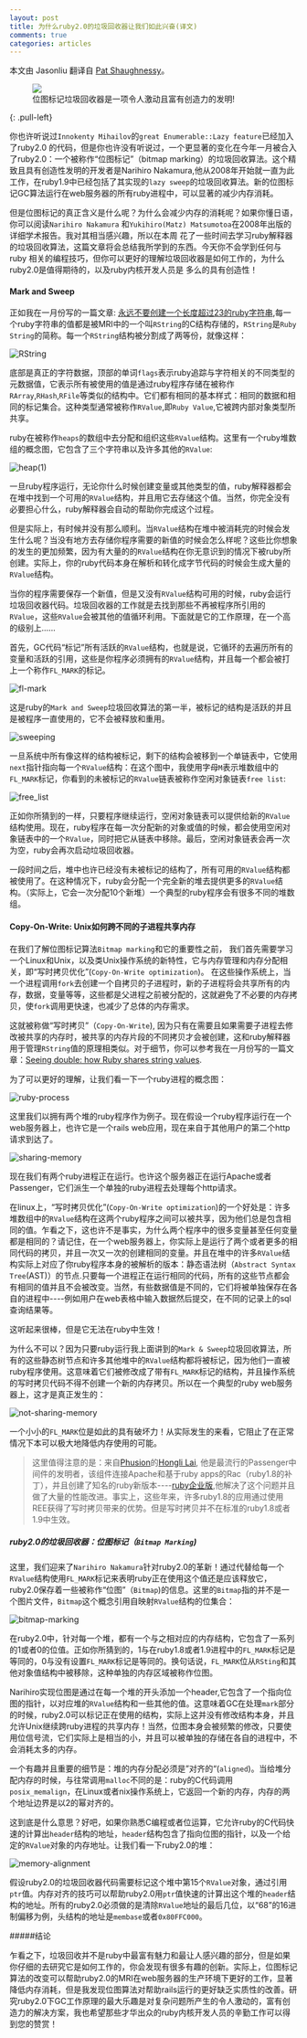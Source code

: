 ```yaml
---
layout: post
title: 为什么ruby2.0的垃圾回收器让我们如此兴奋(译文)
comments: true
categories: articles
---
```


本文由 Jasonliu 翻译自 [Pat Shaughnessy](http://patshaughnessy.net/2012/3/23/why-you-should-be-excited-about-garbage-collection-in-ruby-2-0)。

<figure>
    <img src="/images/garbage-collection.jpg">
    <figcaption>位图标记垃圾回收器是一项令人激动且富有创造力的发明!</figcaption>
</figure>
{: .pull-left}

你也许听说过`Innokenty Mihailov`的`great Enumerable::Lazy feature`已经加入了ruby2.0
的代码，但是你也许没有听说过，一个更显著的变化在今年一月被合入了ruby2.0：一个被称作“位图标记”（bitmap marking）的垃圾回收算法。这个精致且具有创造性发明的开发者是Narihiro Nakamura,他从2008年开始就一直为此工作，在ruby1.9中已经包括了其实现的`lazy sweep`的垃圾回收算法。新的位图标记GC算法运行在web服务器的所有ruby进程中，可以显著的减少内存消耗。

但是位图标记的真正含义是什么呢？为什么会减少内存的消耗呢？如果你懂日语，你可以阅读`Narihiro Nakamura`
和`Yukihiro(Matz) Matsumotoa`在2008年出版的详细学术报告。我对其相当感兴趣，所以在本周
花了一些时间去学习ruby解释器的垃圾回收算法，这篇文章将会总结我所学到的东西。今天你不会学到任何与ruby
相关的编程技巧，但你可以更好的理解垃圾回收器是如何工作的，为什么ruby2.0是值得期待的，以及ruby内核开发人员是
多么的具有创造性！



#### Mark and Sweep

正如我在一月份写的一篇文章: [永远不要创建一个长度超过23的ruby字符串](http://patshaughnessy.net/2012/1/4/never-create-ruby-strings-longer-than-23-characters),每一个ruby字符串的值都是被MRI中的一个叫`RString`的C结构存储的，`RString`是`Ruby String`的简称。每一个`RString`结构被分割成了两等份，就像这样：

![RString](/images/rstring.png)

底部是真正的字符数据，顶部的单词`flags`表示ruby追踪与字符相关的不同类型的元数据值，它表示所有被使用的值是通过ruby程序存储在被称作`RArray`,`RHash`,`RFile`等类似的结构中。它们都有相同的基本样式：相同的数据和相同的标记集合。这种类型通常被称作`RValue`,即`Ruby Value`,它被跨内部对象类型所共享。

ruby在被称作`heaps`的数组中去分配和组织这些`RValue`结构。这里有一个ruby堆数组的概念图，它包含了三个字符串以及许多其他的`RValue`:

![heap(1)](/images/heap1.png)

一旦ruby程序运行，无论你什么时候创建变量或其他类型的值，ruby解释器都会在堆中找到一个可用的`RValue`结构，并且用它去存储这个值。当然，你完全没有必要担心什么，ruby解释器会自动的帮助你完成这个过程。

但是实际上，有时候并没有那么顺利。当`RValue`结构在堆中被消耗完的时候会发生什么呢？当没有地方去存储你程序需要的新值的时候会怎么样呢？这些比你想象的发生的更加频繁，因为有大量的的`RValue`结构在你无意识到的情况下被ruby所创建。实际上，你的ruby代码本身在解析和转化成字节代码的时候会生成大量的`RValue`结构。

当你的程序需要保存一个新值，但是又没有`RValue`结构可用的时候，ruby会运行垃圾回收器代码。垃圾回收器的工作就是去找到那些不再被程序所引用的`RValue`，这些`RValue`会被其他的值循环利用。下面就是它的工作原理，在一个高的级别上......

首先，GC代码“标记”所有活跃的`RValue`结构，也就是说，它循环的去遍历所有的变量和活跃的引用，这些是你程序必须拥有的`RValue`结构，并且每一个都会被打上一个称作`FL_MARK`的标记。

![fl-mark](/images/fl-mark.png)

这是ruby的`Mark and Sweep`垃圾回收算法的第一半，被标记的结构是活跃的并且是被程序一直使用的，它不会被释放和重用。

![sweeping](/images/sweeping.jpg)

一旦系统中所有像这样的结构被标记，剩下的结构会被移到一个单链表中，它使用`next`指针指向每一个`RValue`结构：在这个图中，我使用字母`M`表示堆数组中的`FL_MARK`标记，你看到的未被标记的`RValue`链表被称作空闲对象链表`free list`:

![free_list](/images/free-list.png)

正如你所猜到的一样，只要程序继续运行，空闲对象链表可以提供给新的`RValue`结构使用。现在，ruby程序在每一次分配新的对象或值的时候，都会使用空闲对象链表中的一个`RValue`，同时把它从链表中移除。最后，空闲对象链表会再一次为空，ruby会再次启动垃圾回收器。

一段时间之后，堆中也许已经没有未被标记的结构了，所有可用的`RValue`结构都被使用了。在这种情况下，ruby会分配一个完全新的堆去提供更多的`RValue`结构。（实际上，它会一次分配10个新堆）一个典型的ruby程序会有很多不同的堆数组。

#### Copy-On-Write: Unix如何跨不同的子进程共享内存

在我们了解位图标记算法`Bitmap marking`和它的重要性之前， 我们首先需要学习一个Linux和Unix，以及类Unix操作系统的新特性，它与内存管理和内存分配相关，即“写时拷贝优化”(`Copy-On-Write optimization`)。
在这些操作系统上，当一个进程调用`fork`去创建一个自拷贝的子进程时，新的子进程将会共享所有的内存，数据，变量等等，这些都是父进程之前被分配的，这就避免了不必要的内存拷贝，使`fork`调用更快速，也减少了总体的内存需求。

这就被称做“写时拷贝”（`Copy-On-Write`), 因为只有在需要且如果需要子进程去修改被共享的内存时，被共享的内存片段的不同拷贝才会被创建，这和ruby解释器用于管理`RString`值的原理相类似。对于细节，你可以参考我在一月份写的一篇文章：[Seeing double: how Ruby shares string values](http://patshaughnessy.net/2012/1/18/seeing-double-how-ruby-shares-string-values).

为了可以更好的理解，让我们看一下一个ruby进程的概念图：

![ruby-process](/images/ruby-process.png)

这里我们以拥有两个堆的ruby程序作为例子。现在假设一个ruby程序运行在一个web服务器上，也许它是一个rails web应用，现在来自于其他用户的第二个http请求到达了。

![sharing-memory](/images/sharing-memory.png)

现在我们有两个ruby进程正在运行。也许这个服务器正在运行Apache或者Passenger，它们派生一个单独的ruby进程去处理每个http请求。

在linux上，“写时拷贝优化”(`Copy-On-Write optimization`)的一个好处是：许多堆数组中的`RValue`结构在这两个ruby程序之间可以被共享，因为他们总是包含相同的值。乍看之下，这也许不是事实，为什么两个程序中的很多变量甚至任何变量都是相同的？请记住，在一个web服务器上，你实际上是运行了两个或者更多的相同代码的拷贝，并且一次又一次的创建相同的变量。并且在堆中的许多`RValue`结构实际上对应了你ruby程序本身的被解析的版本：静态语法树（`Abstract Syntax Tree`(AST)）的节点.只要每一个进程正在运行相同的代码，所有的这些节点都会有相同的值并且不会被改变。当然，有些数据值是不同的，它们将被单独保存在各自的进程中----例如用户在web表格中输入数据然后提交，在不同的记录上的sql查询结果等。

这听起来很棒，但是它无法在ruby中生效！

为什么不可以？因为只要ruby运行我上面讲到的`Mark & Sweep`垃圾回收算法，所有的这些静态树节点和许多其他堆中的`RValue`结构都将被标记，因为他们一直被ruby程序使用。这意味着它们被修改成了带有`FL_MARK`标记的结构，并且操作系统的写时拷贝代码不得不创建一个新的内存拷贝。所以在一个典型的ruby web服务器上，这才是真正发生的：

![not-sharing-memory](/images/not-sharing-memory.png)

一个小小的`FL_MARK`位是如此的具有破坏力！从实际发生的来看，它阻止了在正常情况下本可以极大地降低内存使用的可能。

> 这里值得注意的是：来自[Phusion](http://blog.phusion.nl/)的[Hongli Lai](http://izumi.plan99.net/blog/), 他是最流行的Passenger中间件的发明者，该组件连接Apache和基于ruby apps的Rac（ruby1.8的补丁），并且创建了知名的ruby新版本----[ruby企业版](http://www.rubyenterpriseedition.com/),他解决了这个问题并且做了大量的性能改进。事实上，这些年来，许多ruby1.8的应用通过使用REE获得了写时拷贝带来的优势。但是写时拷贝并不在标准的ruby1.8或者1.9中生效。

##### ruby2.0的垃圾回收器：位图标记（`Bitmap Marking`)

这里，我们迎来了`Narihiro Nakamura`针对ruby2.0的革新！通过代替给每一个`RValue`结构使用`FL_MARK`标记来表明ruby正在使用这个值还是应该释放它，ruby2.0保存着一些被称作“位图”（`Bitmap`)的信息。这里的`Bitmap`指的并不是一个图片文件，`Bitmap`这个概念引用自映射`RValue`结构的位集合：

![bitmap-marking](/images/bitmap-marking.png)

在ruby2.0中，针对每一个堆，都有一个与之相对应的内存结构，它包含了一系列的1或者0的位值。正如你所猜到的，1与在ruby1.8或者1.9进程中的`FL_MARK`标记是等同的，0与没有设置`FL_MARK`标记是等同的。换句话说，`FL_MARK`位从`RSting`和其他对象值结构中被移除，这种单独的内存区域被称作位图。

Narihiro实现位图是通过在每一个堆的开头添加一个header,它包含了一个指向位图的指针，以对应堆的`RValue`结构和一些其他的值。这意味着GC在处理`mark`部分的时候，ruby2.0可以标记正在使用的结构，实际上这并没有修改结构本身，并且允许Unix继续跨ruby进程的共享内存！当然，位图本身会被频繁的修改，只要使用位信号流，它们实际上是相当的小，并且可以被单独的存储在各自的进程中，不会消耗太多的内存。

一个有趣并且重要的细节是：堆的内存分配必须是”对齐的“(`aligned`)。当给堆分配内存的时候，与往常调用`malloc`不同的是：ruby的C代码调用`posix_memalign`，在Linux或者nix操作系统上，它返回一个新的内存，内存的两个地址边界是以2的幂对齐的。

这到底是什么意思？好吧，如果你熟悉C编程或者位运算，它允许ruby的C代码快速的计算出`header`结构的地址，`header`结构包含了指向位图的指针，以及一个给定的`RValue`对象的内存地址。让我们看一下ruby2.0的堆：

![memory-alignment](/images/memory-alignment.png)

假设ruby2.0的垃圾回收器代码需要标记这个堆中第15个`RValue`对象，通过引用`ptr`值。内存对齐的技巧可以帮助ruby2.0用`ptr`值快速的计算出这个堆的`header`结构的地址。所有的ruby2.0必须做的是清除`RValue`地址的最后几位，以“68”的16进制偏移为例，头结构的地址是`membase`或者`0x80FFC000`。

#####结论

乍看之下，垃圾回收并不是ruby中最富有魅力和最让人感兴趣的部分，但是如果你仔细的去研究它是如何工作的，你会发现有很多有趣的创新。实际上，位图标记算法的改变可以帮助ruby2.0的MRI在web服务器的生产环境下更好的工作，显著降低内存消耗，但是我发现位图算法对帮助rails运行的更好缺乏实质性的改善。研究ruby2.0下GC工作原理的最大乐趣是对复杂问题所产生的令人激动的，富有创造力的解决方案，我也希望那些才华出众的ruby内核开发人员的辛勤工作可以得到您的赞赏！
